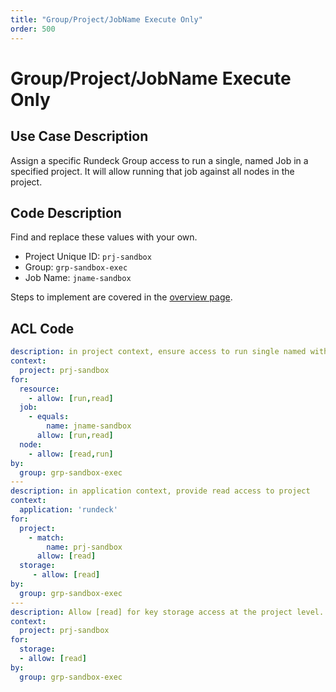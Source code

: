 ```yaml
---
title: "Group/Project/JobName Execute Only"
order: 500
---
```


# Group/Project/JobName Execute Only

## Use Case Description

Assign a specific Rundeck Group access to run a single, named Job in a specified project.  It will allow running that job against all nodes in the project.

## Code Description
Find and replace these values with your own.
- Project Unique ID: `prj-sandbox`
- Group: `grp-sandbox-exec`
- Job Name: `jname-sandbox`

Steps to implement are covered in the [overview page](index.md).

## ACL Code

``` yaml
description: in project context, ensure access to run single named with any node
context:
  project: prj-sandbox
for:
  resource:
    - allow: [run,read]
  job:
    - equals:
        name: jname-sandbox
      allow: [run,read]
  node:
    - allow: [read,run]
by:
  group: grp-sandbox-exec
---
description: in application context, provide read access to project
context:
  application: 'rundeck'
for:
  project:
    - match:
        name: prj-sandbox
      allow: [read]
  storage:
     - allow: [read]
by:
  group: grp-sandbox-exec
---
description: Allow [read] for key storage access at the project level.  If accessing keys outside the project context, you'll need a comparable system-level rule.
context:
  project: prj-sandbox
for:
  storage:
  - allow: [read]
by:
  group: grp-sandbox-exec
```